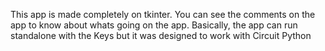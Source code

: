 This app is made completely on tkinter. You can see the comments on the app to know about whats going on the app. Basically, the app can run standalone with the Keys but it was designed to work with Circuit Python
